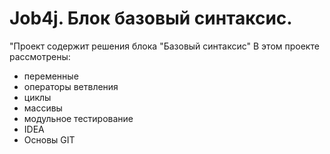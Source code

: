 # Job4j. Блок базовый синтаксис.
"Проект содержит решения блока "Базовый синтаксис"
В этом проекте рассмотрены: 
- переменные
- операторы ветвления
- циклы
- массивы
- модульное тестирование
- IDEA
- Основы GIT